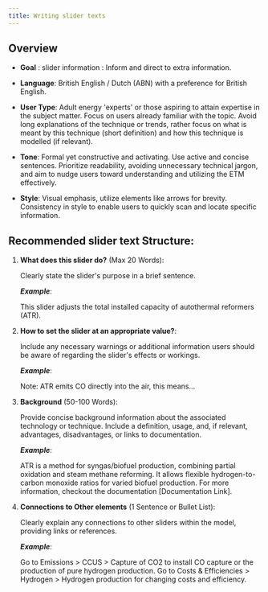 ```yaml
---
title: Writing slider texts
---
```

## Overview

* **Goal** : slider information : Inform and direct to extra information.

* **Language**: British English / Dutch (ABN) with a preference for British English.
 
* **User Type**: Adult energy 'experts' or those aspiring to attain expertise in the subject matter. Focus on users already familiar with the topic. Avoid long explanations of the technique or trends, rather focus on what is meant by this technique (short definition) and how this technique is modelled (if relevant).
 
* **Tone**: Formal yet constructive and activating. Use active and concise sentences. Prioritize readability, avoiding unnecessary technical jargon, and aim to nudge users toward understanding and utilizing the ETM effectively.
 
* **Style**: Visual emphasis, utilize elements like arrows for brevity. Consistency in style to enable users to quickly scan and locate specific information.


## Recommended slider text Structure:
 
1. **What does this slider do?** (Max 20 Words):

   Clearly state the slider's purpose in a brief sentence.
 
   ***Example***:
   
    This slider adjusts the total installed capacity of autothermal reformers (ATR).

2. **How to set the slider at an appropriate value?**:

   Include any necessary warnings or additional information users should be aware of regarding the slider's effects or workings.
 
   ***Example***: 

   Note: ATR emits CO directly into the air, this means…   
 
3. **Background** (50-100 Words):

   Provide concise background information about the associated technology or technique. Include a definition, usage, and, if relevant, advantages, disadvantages, or links to documentation.
 
   ***Example***: 

   ATR is a method for syngas/biofuel production, combining partial oxidation and steam methane reforming. It allows flexible hydrogen-to-carbon monoxide ratios for varied biofuel production. For more information, checkout the documentation [Documentation Link].
 
 
4. **Connections to Other elements** (1 Sentence or Bullet List):

   Clearly explain any connections to other sliders within the model, providing links or references.
 
    ***Example***: 

    Go to Emissions > CCUS > Capture of CO2 to install CO capture or the production of pure hydrogen production.
    Go to Costs & Efficiencies > Hydrogen > Hydrogen production for changing costs and efficiency.
 